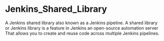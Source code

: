 # Jenkins_Shared_Library
A Jenkins shared library also known as a Jenkins pipeline. A shared library or Jenkins library is a feature in Jenkins an open-source automation server That allows you to create and reuse code across multiple Jenkins pipelines.
